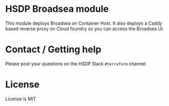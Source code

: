 # HSDP Broadsea module

This module deploys Broadsea on Container Host. It also deploys a Caddy based reverse proxy on Cloud foundry so you can access the Broadsea UI.

<!--- BEGIN_TF_DOCS --->
<!--- END_TF_DOCS --->

# Contact / Getting help

Please post your questions on the HSDP Slack `#terraform` channel

# License

License is MIT
